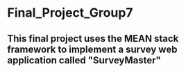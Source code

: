 # Final_Project_Group7
## This final project uses the MEAN stack framework to implement a survey web application called "SurveyMaster"
